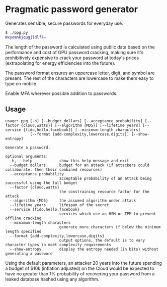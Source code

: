 # Pragmatic password generator

Generates sensible, secure passwords for everyday use.

```sh
$ ./ppg.py
Wxyomnkjqugjldlf7=
```

The length of the password is calculated using public data based on the performance and cost of GPU password cracking, making sure it's prohibitively expensive to crack your password at today's prices (extrapolating for energy efficiencies into the future).

The password format ensures an uppercase letter, digit, and symbol are present.
The rest of the characters are lowercase to make them easy to type on mobile.

Enable MFA wherever possible addition to passwords.

## Usage

```
usage: ppg [-h] [--budget dollars] [--acceptance probability] [--factor {cloud,watts}] [--algorithm {MD5}] [--lifetime years] [--service {fido,hello,facebook}] [--minimum-length characters]
           [--format {add-complexity,lowercase,digits}] [--show-entropy]

Generate a password.

optional arguments:
  -h, --help            show this help message and exit
  --budget dollars      budget for an attack (if attackers could collaborate, then their combined resources)
  --acceptance probability
                        acceptable probability of an attack being successful using the full budget
  --factor {cloud,watts}
                        the constraining resource factor for the attack
  --algorithm {MD5}     the assumed algorithm under attack
  --lifetime years      lifespan of the secret
  --service {fido,hello,facebook}
                        services which use an HSM or TPM to prevent offline cracking
  --minimum-length characters
                        generate more characters if below the minimum length specified
  --format {add-complexity,lowercase,digits}
                        output options, the default is to vary character types to meet complexity requirements
  --show-entropy        display the entropy needed (in bits) without generating a password
```

Using the default parameters, an attacker 20 years into the future
spending a budget of $10k (inflation adjusted) on the Cloud would be expected to
have no greater than 1% probability of recovering your password from
a leaked database hashed using any algorithm.
